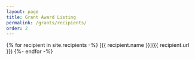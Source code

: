 ```yaml
---
layout: page
title: Grant Award Listing
permalink: /grants/recipients/
order: 2
---
```


{% for recipient in site.recipients -%}
  [{{ recipient.name }}]({{ recipient.url }})
{%- endfor -%}
